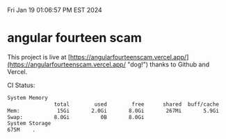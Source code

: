 Fri Jan 19 01:06:57 PM EST 2024

# angular fourteen scam


This project is live at [https://angularfourteenscam.vercel.app/](https://angularfourteenscam.vercel.app/ "dog!") thanks to Github and Vercel.

CI Status: 

```bash
System Memory
               total        used        free      shared  buff/cache   available
Mem:            15Gi       2.0Gi       8.0Gi       267Mi       5.9Gi        13Gi
Swap:          8.0Gi          0B       8.0Gi
System Storage
675M	.
```
```bash
